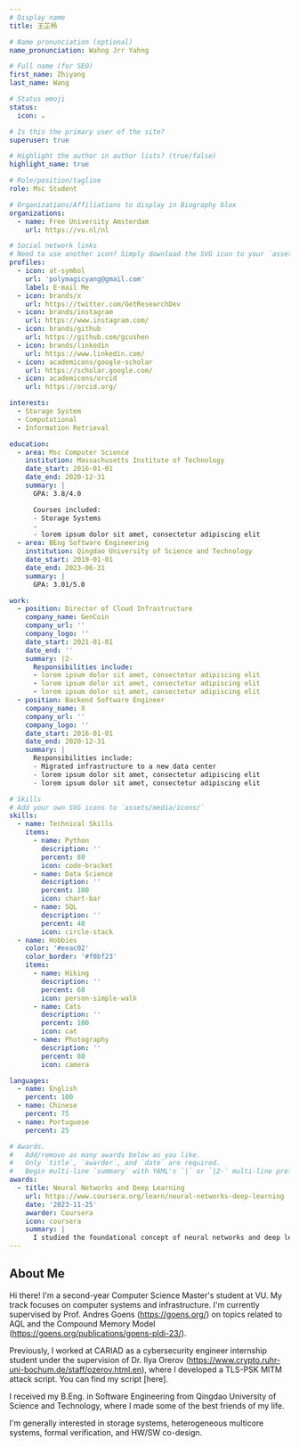```yaml
---
# Display name
title: 王芷杨

# Name pronunciation (optional)
name_pronunciation: Wahng Jrr Yahng

# Full name (for SEO)
first_name: Zhiyang
last_name: Wang

# Status emoji
status:
  icon: ☕️

# Is this the primary user of the site?
superuser: true

# Highlight the author in author lists? (true/false)
highlight_name: true

# Role/position/tagline
role: Msc Student

# Organizations/Affiliations to display in Biography blox
organizations:
  - name: Free University Amsterdam
    url: https://vu.nl/nl

# Social network links
# Need to use another icon? Simply download the SVG icon to your `assets/media/icons/` folder.
profiles:
  - icon: at-symbol
    url: 'polymagicyang@gmail.com'
    label: E-mail Me
  - icon: brands/x
    url: https://twitter.com/GetResearchDev
  - icon: brands/instagram
    url: https://www.instagram.com/
  - icon: brands/github
    url: https://github.com/gcushen
  - icon: brands/linkedin
    url: https://www.linkedin.com/
  - icon: academicons/google-scholar
    url: https://scholar.google.com/
  - icon: academicons/orcid
    url: https://orcid.org/

interests:
  - Storage System
  - Computational
  - Information Retrieval

education:
  - area: Msc Computer Science
    institution: Massachusetts Institute of Technology
    date_start: 2016-01-01
    date_end: 2020-12-31
    summary: |
      GPA: 3.8/4.0

      Courses included:
      - Storage Systems
      - 
      - lorem ipsum dolor sit amet, consectetur adipiscing elit
  - area: BEng Software Engineering
    institution: Qingdao University of Science and Technology
    date_start: 2019-01-01
    date_end: 2023-06-31
    summary: |
      GPA: 3.01/5.0

work:
  - position: Director of Cloud Infrastructure
    company_name: GenCoin
    company_url: ''
    company_logo: ''
    date_start: 2021-01-01
    date_end: ''
    summary: |2-
      Responsibilities include:
      - lorem ipsum dolor sit amet, consectetur adipiscing elit
      - lorem ipsum dolor sit amet, consectetur adipiscing elit
      - lorem ipsum dolor sit amet, consectetur adipiscing elit
  - position: Backend Software Engineer
    company_name: X
    company_url: ''
    company_logo: ''
    date_start: 2016-01-01
    date_end: 2020-12-31
    summary: |
      Responsibilities include:
      - Migrated infrastructure to a new data center
      - lorem ipsum dolor sit amet, consectetur adipiscing elit
      - lorem ipsum dolor sit amet, consectetur adipiscing elit

# Skills
# Add your own SVG icons to `assets/media/icons/`
skills:
  - name: Technical Skills
    items:
      - name: Python
        description: ''
        percent: 80
        icon: code-bracket
      - name: Data Science
        description: ''
        percent: 100
        icon: chart-bar
      - name: SQL
        description: ''
        percent: 40
        icon: circle-stack
  - name: Hobbies
    color: '#eeac02'
    color_border: '#f0bf23'
    items:
      - name: Hiking
        description: ''
        percent: 60
        icon: person-simple-walk
      - name: Cats
        description: ''
        percent: 100
        icon: cat
      - name: Photography
        description: ''
        percent: 80
        icon: camera

languages:
  - name: English
    percent: 100
  - name: Chinese
    percent: 75
  - name: Portuguese
    percent: 25

# Awards.
#   Add/remove as many awards below as you like.
#   Only `title`, `awarder`, and `date` are required.
#   Begin multi-line `summary` with YAML's `|` or `|2-` multi-line prefix and indent 2 spaces below.
awards:
  - title: Neural Networks and Deep Learning
    url: https://www.coursera.org/learn/neural-networks-deep-learning
    date: '2023-11-25'
    awarder: Coursera
    icon: coursera
    summary: |
      I studied the foundational concept of neural networks and deep learning. By the end, I was familiar with the significant technological trends driving the rise of deep learning; build, train, and apply fully connected deep neural networks; implement efficient (vectorized) neural networks; identify key parameters in a neural network’s architecture; and apply deep learning to your own applications.
---
```


## About Me
Hi there! I'm a second-year Computer Science Master's student at VU. My track focuses on computer systems and infrastructure. I'm currently supervised by Prof. Andres Goens (https://goens.org/) on topics related to AQL and the Compound Memory Model (https://goens.org/publications/goens-pldi-23/).

Previously, I worked at CARIAD as a cybersecurity engineer internship student under the supervision of Dr. Ilya Orerov (https://www.crypto.ruhr-uni-bochum.de/staff/ozerov.html.en), where I developed a TLS-PSK MITM attack script. You can find my script [here].

I received my B.Eng. in Software Engineering from Qingdao University of Science and Technology, where I made some of the best friends of my life.

I'm generally interested in storage systems, heterogeneous multicore systems, formal verification, and HW/SW co-design.

